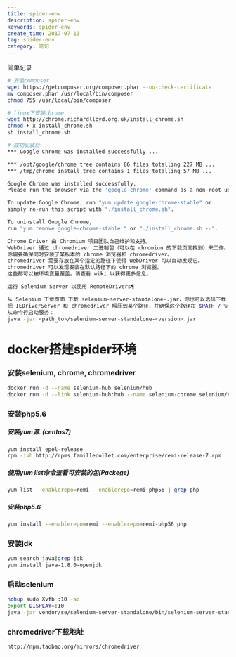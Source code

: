 ```yaml
---
title: spider-env
description: spider-env
keywords: spider-env
create_time: 2017-07-13
tag: spider-env
category: 笔记
---
```


简单记录

```bash
# 安装composer
wget https://getcomposer.org/composer.phar --no-check-certificate
mv composer.phar /usr/local/bin/composer
chmod 755 /usr/local/bin/composer
```

```bash
# linux下安装chrome
wget http://chrome.richardlloyd.org.uk/install_chrome.sh
chmod + x install_chrome.sh
sh install_chrome.sh
```

```bash
# 成功安装后.
*** Google Chrome was installed successfully ...

*** /opt/google/chrome tree contains 86 files totalling 227 MB ...
*** /tmp/chrome_install tree contains 1 files totalling 57 MB ...

Google Chrome was installed successfully.
Please run the browser via the 'google-chrome' command as a non-root user.

To update Google Chrome, run "yum update google-chrome-stable" or
simply re-run this script with "./install_chrome.sh".

To uninstall Google Chrome,
run "yum remove google-chrome-stable " or "./install_chrome.sh -u".
```



```bash
Chrome Driver 由 Chromium 项目团队自己维护和支持。
WebDriver 通过 chromedriver 二进制包（可以在 chromiun 的下载页面找到）来工作。
你需要确保同时安装了某版本的 chrome 浏览器和 chromedriver。
chromedriver 需要存放在某个指定的路径下使得 WebDriver 可以自动发现它。
chromedriver 可以发现安装在默认路径下的 chrome 浏览器。
这些都可以被环境变量覆盖。请查看 wiki 以获得更多信息。
```

```bash
运行 Selenium Server 以使用 RemoteDrivers¶

从 Selenium 下载页面 下载 selenium-server-standalone-.jar，你也可以选择下载 IEDriverServer。如果你需要测试 chrome，则从 google code 下载它。
把 IEDriverServer 和 chromedriver 解压到某个路径，并确保这个路径在 $PATH / %PATH% 中，这样 Selenium Server 就可以不需要任何设置就能操作 IE 和 chrome。
从命令行启动服务：
java -jar <path_to>/selenium-server-standalone-<version>.jar
```


# docker搭建spider环境

### 安装selenium, chrome, chromedriver

```bash
docker run -d --name selenium-hub selenium/hub
docker run -d --link selenium-hub:hub --name selenium-chrome selenium/node-chrome
```

### 安装php5.6

##### 安装yum源. (centos7)

```bash
yum install epel-release
rpm -ivh http://rpms.famillecollet.com/enterprise/remi-release-7.rpm
```

##### 使用yum list命令查看可安装的包(Packege)

```bash
yum list --enablerepo=remi --enablerepo=remi-php56 | grep php
```

##### 安装php5.6

```bash
yum install --enablerepo=remi --enablerepo=remi-php56 php
```


### 安装jdk

```bash
yum search java|grep jdk
yum install java-1.8.0-openjdk
```

### 启动selenium 

```bash
nohup sudo Xvfb :10 -ac
export DISPLAY=:10
java -jar vendor/se/selenium-server-standalone/bin/selenium-server-standalone.jar -Dwebdriver.chrome.bin="/usr/bin/google-chrome" -Dwebdriver.chrome.driver="vendor/bin/chromedriver"
```

### chromedriver下载地址

```bash
http://npm.taobao.org/mirrors/chromedriver
```


